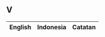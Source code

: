 ## V

| English					| Indonesia					| Catatan				|
|---------------------------|---------------------------|-----------------------|